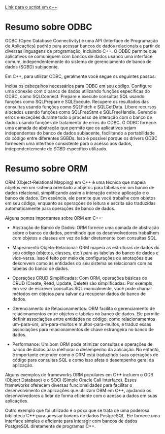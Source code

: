 
[Link para o script em c++](https://github.com/Luisf66/Projeto-e-Administra-o-de-Banco-de-Dados/tree/main/tarefas/script)

# Resumo sobre ODBC
ODBC (Open Database Connectivity) é uma API (Interface de Programação de Aplicações) padrão para acessar bancos de dados relacionais a partir de diversas linguagens de programação, incluindo C++. O ODBC permite que aplicativos se comuniquem com bancos de dados usando uma interface comum, independentemente do sistema de gerenciamento de banco de dados (SGBD) subjacente.

Em C++, para utilizar ODBC, geralmente você segue os seguintes passos:

Inclua os cabeçalhos necessários para ODBC em seu código.
Configure uma conexão com o banco de dados utilizando funções específicas do ODBC, como SQLConnect.
Prepare e execute consultas SQL usando funções como SQLPrepare e SQLExecute.
Recupere os resultados das consultas usando funções como SQLFetch e SQLGetData.
Libere recursos alocados usando funções como SQLFreeStmt e SQLFreeHandle.
Gerencie erros e exceções durante todo o processo de interação com o banco de dados usando funções de tratamento de erros do ODBC.
O ODBC fornece uma camada de abstração que permite que os aplicativos sejam independentes do banco de dados subjacente, facilitando a portabilidade do código entre diferentes SGBDs. Isso é possível porque os drivers ODBC fornecem uma interface consistente para o acesso aos dados, independentemente do SGBD específico utilizado.

# Resumo sobre ORM
ORM (Object-Relational Mapping) em C++ é uma técnica que mapeia objetos em um sistema orientado a objetos para tabelas em um banco de dados relacional, simplificando assim a interação entre a aplicação e o banco de dados. Em essência, ele permite que você trabalhe com objetos em seu código, enquanto as operações de leitura e escrita são traduzidas automaticamente para operações de banco de dados.

Alguns pontos importantes sobre ORM em C++:

- Abstração de Banco de Dados: ORM fornece uma camada de abstração sobre o banco de dados, permitindo que os desenvolvedores trabalhem com objetos e classes em vez de lidar diretamente com consultas SQL.

- Mapeamento Objeto-Relacional: ORM mapeia as estruturas de dados do seu código (objetos, classes, etc.) para as tabelas do banco de dados e vice-versa. Isso é feito por meio de configurações ou anotações que descrevem como as entidades do seu sistema se relacionam com as tabelas do banco de dados.

- Operações CRUD Simplificadas: Com ORM, operações básicas de CRUD (Create, Read, Update, Delete) são simplificadas. Por exemplo, em vez de escrever consultas SQL manualmente, você pode chamar métodos em objetos para salvar ou recuperar dados do banco de dados.

- Gerenciamento de Relacionamentos: ORM facilita o gerenciamento de relacionamentos entre objetos e tabelas no banco de dados. Ele permite definir associações entre entidades no código, como relacionamentos um-para-um, um-para-muitos e muitos-para-muitos, e traduz essas associações para relacionamentos de chave estrangeira no banco de dados.

- Performance: Um bom ORM pode otimizar consultas e operações de banco de dados para melhorar o desempenho da aplicação. No entanto, é importante entender como o ORM está traduzindo suas operações de código para consultas SQL e como isso afeta o desempenho geral da aplicação.

Alguns exemplos de frameworks ORM populares em C++ incluem o ODB (Object Database) e o SOCI (Simple Oracle Call Interface). Esses frameworks oferecem diversas funcionalidades para facilitar o desenvolvimento de aplicações que utilizam ORM em C++, ajudando os desenvolvedores a lidar de forma eficiente com o acesso a dados em suas aplicações.

Outro exemplo que foi utilizado é o pqxx que se trata de uma poderosa biblioteca C++ para acessar bancos de dados PostgreSQL. Ele fornece uma interface simples e eficiente para interagir com bancos de dados PostgreSQL diretamente de programas C++.